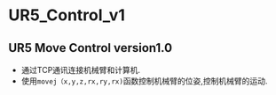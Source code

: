# UR5_Control_v1
## UR5 Move Control version1.0
* 通过TCP通讯连接机械臂和计算机.
* 使用`movej（x,y,z,rx,ry,rx)`函数控制机械臂的位姿,控制机械臂的运动.
